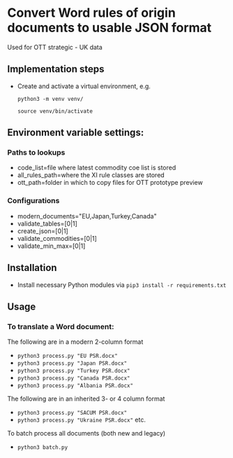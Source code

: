 # Convert Word rules of origin documents to usable JSON format

Used for OTT strategic - UK data

## Implementation steps

- Create and activate a virtual environment, e.g.

  `python3 -m venv venv/`

  `source venv/bin/activate`

## Environment variable settings:

### Paths to lookups

- code_list=file where latest commodity coe list is stored
- all_rules_path=where the XI rule classes are stored
- ott_path=folder in which to copy files for OTT prototype preview

### Configurations
- modern_documents="EU,Japan,Turkey,Canada"
- validate_tables=[0|1]
- create_json=[0|1]
- validate_commodities=[0|1]
- validate_min_max=[0|1]

## Installation

- Install necessary Python modules via `pip3 install -r requirements.txt`

## Usage

### To translate a Word document:

The following are in a modern 2-column format
- `python3 process.py "EU PSR.docx"`
- `python3 process.py "Japan PSR.docx"`
- `python3 process.py "Turkey PSR.docx"`
- `python3 process.py "Canada PSR.docx"`
- `python3 process.py "Albania PSR.docx"`

The following are in an inherited 3- or 4 column format
- `python3 process.py "SACUM PSR.docx"`
- `python3 process.py "Ukraine PSR.docx"`
etc.


To batch process all documents (both new and legacy)
- `python3 batch.py`

